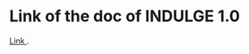 # Link of the doc of INDULGE 1.0

[Link ](https://drive.google.com/drive/folders/1l4tp2e6t30NDGZhQydN4hFE42h4uv96n).
